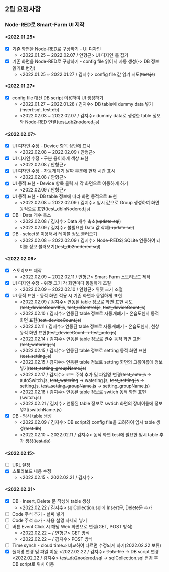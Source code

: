## 2팀 요청사항

### Node-RED로 Smart-Farm UI 제작

#### <2022.01.25>
- [X] 기존 화면을 Node-RED로 구상하기 - UI 디자인
    - <2022.01.25 ~ 2022.02.07 / 안형근> UI 디자인 틀 잡기
- [X] 기존 화면을 Node-RED로 구상하기 - config file 읽어서 자동 생성(-> DB 정보 읽기로 변경)
    - <2022.01.25 ~ 2022.01.27 / 김지수> config file 값 읽기 시도(~~test.js~~)

#### <2022.01.27>
- [X] config file 대신 DB script 이용하여 UI 생성하기
    - <2022.01.27 ~ 2022.01.28 / 김지수> DB table에 dummy data 넣기(~~insert.sql~~, ~~test.db~~)
    - <2022.02.03 ~ 2022.02.07 / 김지수> dummy data로 생성한 table 정보와 Node-RED 연결(~~test_db2nodered.js~~)

#### <2022.02.07>

- [X] UI 디자인 수정 - Device 항목 상단에 표시 
    - <2022.02.08 ~ 2022.02.09 / 안형근>
- [X] UI 디자인 수정 - 구분 용이하게 색상 표현 
    - <2022.02.08 / 안형근> 
- [X] UI 디자인 수정 - 자동개폐기 날짜 부분에 현재 시간 표시
    - <2022.02.08 / 안형근> 
- [X] UI 동적 표현 - Device 항목 클릭 시 각 화면으로 이동하게 하기
    - <2022.02.09 / 안형근> 
- [X] UI 동적 표현 - DB table 정보에 따라 화면 동적으로 표현
    - <2022.02.08 ~ 2022.02.09 / 김지수> 임시 값으로 Group 생성하여 화면 동적으로 표현(~~test_dbInNodered.js~~)
- [X] DB - Data 개수 축소
    - <2022.02.08 / 김지수> Data 개수 축소(~~update.sql~~)
    - <2022.02.09 / 김지수> 불필요한 Data 값 삭제(~~update.sql~~)
- [X] DB - select문 이용해서 테이블 정보 불러오기
    - <2022.02.08 ~ 2022.02.09 / 김지수> Node-RED와 SQLite 연동하여 테이블 정보 불러오기(~~test_db2nodered.sql~~)

#### <2022.02.09>
- [X] 스토리보드 제작
    - <2022.02.09 ~ 2022.02.11 / 안형근> Smart-Farm 스토리보드 제작
- [X] UI 디자인 수정 - 위젯 크기 각 화면마다 동일하게 조절
    - <2022.02.09 ~ 2022.02.10 / 안형근> 위젯 크기 조절
- [X] UI 동적 표현 - 동적 화면 적용 시 기존 화면과 동일하게 표현
    - <2022.02.09 / 김지수> 연동된 table 정보로 화면 표현 시도(~~test_deviceCountIf.js~~, ~~test_uiControl.js~~, ~~test_deviceCount.js~~)
    - <2022.02.10 / 김지수> 연동된 table 정보로 자동개폐기 - 온습도센서 동적 화면 표현(~~test_deviceCount.js~~)
    - <2022.02.11 / 김지수> 연동된 table 정보로 자동개폐기 - 온습도센서, 천창 동적 화면 표현(~~test_deviceCount -> test_auto.js~~)
    - <2022.02.14 / 김지수> 연동된 table 정보로 관수 동적 화면 표현(~~test_watering.js~~)
    - <2022.02.15 / 김지수> 연동된 table 정보로 setting 동적 화면 표현(~~test_setting.js~~)
    - <2022.02.15 / 김지수> 연동된 table 정보로 setting 화면의 그룹이름에 정보 넣기(~~test_setting_groupName.js~~)
    - <2022.02.17 / 김지수> 코드 주석 추가 및 파일명 변경(~~test_auto.js~~ -> autoSwitch.js, ~~test_watering~~ -> watering.js, ~~test_setting.js~~ -> setting.js, ~~test_setting_groupName.js~~ -> setting_groupName.js)
    - <2022.02.18 / 김지수> 연동된 table 정보로 swtich 동적 화면 표현(switch.js)
    - <2022.02.21 / 김지수> 연동된 table 정보로 swtich 화면의 장비이름에 정보 넣기(switchName.js)
- [X] DB - 임시 table 생성
    - <2022.02.09 / 김지수> DB script와 config file을 고려하여 임시 table 생성(~~test.db~~)
    - <2022.02.10 ~ 2022.02.11 / 김지수> 동적 화면 test에 필요한 임시 table 추가 생성(~~test.db~~)

#### <2022.02.15>
- [ ] URL 설정
- [X] 스토리보드 내용 수정
    - <2022.02.15 ~ 2022.02.21 / 김지수> 

#### <2022.02.21>
- [X] DB - Insert, Delete 문 작성해 table 생성
    - <2022.02.22 / 김지수> sqlCollection.sql에 Insert문, Delete문 추가
- [ ] Code 주석 추가 - 날짜 넣기
- [ ] Code 주석 추가 - 사용 설명 자세히 넣기
- [ ] 버튼 Event Click 시 해당 Web 화면으로 연결(GET, POST 방식)
    - <2022.02.22 ~ / 안형근> GET 방식
    - <2022.02.22 ~ / 김지수> POST 방식
- [ ] Time synch - cloud time과 비교하여 다르면 수정되게 하기(2022.02.22 보류)
- [X] 폴더명 변경 및 파일 이동
    <2022.02.22 / 김지수> ~~Data file~~ -> DB script 변경
    <2022.02.22 / 김지수> ~~test_db2nodered.sql~~ -> sqlCollection.sql 변경 후 DB script로 위치 이동